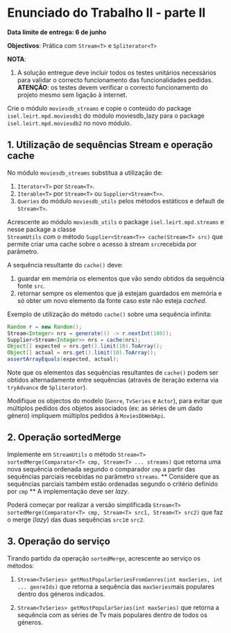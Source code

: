 # Enunciado do Trabalho II - parte II

**Data limite de entrega: 6 de junho**

**Objectivos**: Prática com `Stream<T>` e `Spliterator<T>`

**NOTA**: 
1.  A solução entregue deve incluir todos os testes unitários necessários para
    validar o correcto funcionamento das funcionalidades pedidas. 
    **ATENÇÃO**: os testes devem verificar o correcto funcionamento do projeto mesmo sem
    ligação à internet.



Crie o módulo `moviesdb_streams` e copie o conteúdo do package `isel.leirt.mpd.moviesdb1` do
módulo moviesdb_lazy para o package `isel.leirt.mpd.moviesdb2` no novo módulo.


## 1. Utilização de sequências Stream e operação cache

No módulo `moviesdb_streams` substitua a utilização de:

1. `Iterator<T>` por `Stream<T>`.
2. `Iterable<T>` por `Stream<T>` ou `Supplier<Stream<T>>`.
2. `Queries` do módulo `moviesdb_utils` pelos métodos estáticos e default de `Stream<T>`.

Acrescente ao módulo `moviesdb_utils` o package `isel.leirt.mpd.streams` e nesse package a  classe  
`StreamUtils` com o método `Supplier<Stream<T>> cache(Stream<T> src)` que permite criar uma cache sobre 
o acesso à stream `src`recebida por parâmetro.

A sequência resultante do `cache()` deve:
1. guardar em memória os elementos que vão sendo obtidos da sequência fonte `src`.
2. retornar sempre os elementos que já estejam guardados em
memória e só obter um novo elemento da fonte caso este não esteja _cached_.

Exemplo de utilização do método `cache()` sobre uma sequência infinita:

```java
Random r = new Random();
Stream<Integer> nrs = generate(() -> r.nextInt(100));
Supplier<Stream<Integer>> nrs = cache(nrs);
Object[] expected = nrs.get().limit(10).ToArray();
Object[] actual = nrs.get().limit(10).ToArray();
assertArrayEquals(expected, actual);
```
Note que os elementos das sequências resultantes de `cache()` podem ser obtidos alternadamente
entre sequências (através de iteração externa via `tryAdvance` de `Spliterator`).

Modifique os objectos do modelo (`Genre`, `TvSeries` e `Actor`), para evitar que múltiplos pedidos dos objetos
associados (ex: as séries de um dado género) impliquem múltiplos pedidos à `MoviesDbWebApi`.

## 2. Operação sortedMerge

Implemente em `StreamUtils` o método `Stream<T> sortedMerge(Comparator<T> cmp, Stream<T> ... streams)` que 
retorna uma nova sequência ordenada segundo o comparador `cmp` a partir das sequências parciais recebidas no parâmetro `streams`.
** Considere que as sequências parciais também estão ordenadas segundo o critério definido por `cmp` **
A implementação deve ser _lazy_.

Poderá começar por realizar a versão simplificada `Stream<T> sortedMerge(Comparator<T> cmp, Stream<T> src1, Stream<T> src2)` que 
faz o merge (_lazy_) das duas sequências `src1`e `src2`.


## 3. Operação do serviço 

Tirando partido da operação `sortedMerge`, acrescente ao serviço os métodos:

1. `Stream<TvSeries> getMostPopularSeriesFromGenres(int maxSeries, int ... genreIds)` que retorna a sequência das `maxSeries`mais populares
   dentro dos géneros indicados.

2. `Stream<TvSeries> getMostPopularSeries(int maxSeries)` que retorna a sequência com as séries de Tv mais populares dentro de todos os géneros.










